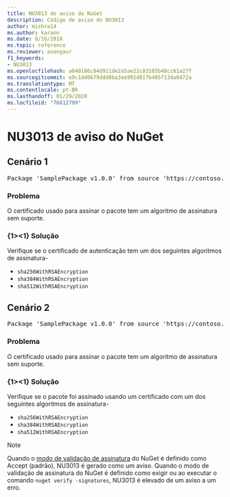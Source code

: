 ```yaml
---
title: NU3013 de aviso do NuGet
description: Código de aviso do NU3013
author: mishra14
ms.author: karann
ms.date: 8/16/2018
ms.topic: reference
ms.reviewer: anangaur
f1_keywords:
- NU3013
ms.openlocfilehash: a040186c84d911de2a5ae22c83105b48cc61a27f
ms.sourcegitcommit: e9c1dd0679ddd8ba3ee992d817b405f13da0472a
ms.translationtype: MT
ms.contentlocale: pt-BR
ms.lasthandoff: 01/29/2020
ms.locfileid: "76812799"
---
```

# <a name="nuget-warning-nu3013"></a>NU3013 de aviso do NuGet

## <a name="scenario-1"></a>Cenário 1

<pre>Package 'SamplePackage v1.0.0' from source 'https://contoso.com/index.json': The signing certificate has an unsupported signature algorithm.</pre>

### <a name="issue"></a>Problema

O certificado usado para assinar o pacote tem um algoritmo de assinatura sem suporte.


### <a name="solution"></a>{1&gt;&lt;1} Solução

Verifique se o certificado de autenticação tem um dos seguintes algoritmos de assinatura- 
* `sha256WithRSAEncryption`
* `sha384WithRSAEncryption`
* `sha512WithRSAEncryption`



## <a name="scenario-2"></a>Cenário 2

<pre>Package 'SamplePackage v1.0.0' from source 'https://contoso.com/index.json': The primary signature's certificate has an unsupported signature algorithm.</pre>

### <a name="issue"></a>Problema

O certificado usado para assinar o pacote tem um algoritmo de assinatura sem suporte.


### <a name="solution"></a>{1&gt;&lt;1} Solução

Verifique se o pacote foi assinado usando um certificado com um dos seguintes algoritmos de assinatura- 
* `sha256WithRSAEncryption`
* `sha384WithRSAEncryption`
* `sha512WithRSAEncryption`


> [!Note]
> Quando o [modo de validação de assinatura](../../consume-packages/installing-signed-packages.md#configure-package-signature-requirements) do NuGet é definido como Accept (padrão), NU3013 é gerado como um aviso. Quando o modo de validação de assinatura do NuGet é definido como exigir ou ao executar o comando `nuget verify -signatures`, NU3013 é elevado de um aviso a um erro. 
